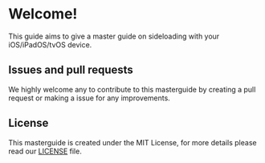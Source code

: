 # Welcome!

This guide aims to give a master guide on sideloading with your iOS/iPadOS/tvOS device.

## Issues and pull requests

We highly welcome any to contribute to this masterguide by creating a pull request or making a issue for any improvements.

## License

This masterguide is created under the MIT License, for more details please read our [LICENSE](https://github.com/bamtan/sideloading-master-guide/blob/master/LICENSE) file.

